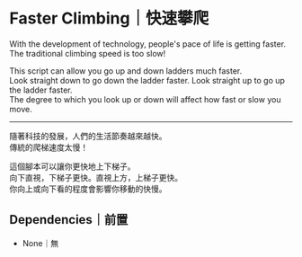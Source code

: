 # Faster Climbing｜快速攀爬

With the development of technology, people's pace of life is getting faster.  
The traditional climbing speed is too slow!  

This script can allow you go up and down ladders much faster.  
Look straight down to go down the ladder faster. Look straight up to go up the ladder faster.  
The degree to which you look up or down will affect how fast or slow you move.

---

隨著科技的發展，人們的生活節奏越來越快。  
傳統的爬梯速度太慢！  

這個腳本可以讓你更快地上下梯子。  
向下直視，下梯子更快。直視上方，上梯子更快。  
你向上或向下看的程度會影響你移動的快慢。

## Dependencies｜前置

- None｜無